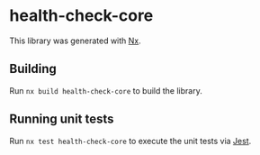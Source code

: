 # health-check-core

This library was generated with [Nx](https://nx.dev).

## Building

Run `nx build health-check-core` to build the library.

## Running unit tests

Run `nx test health-check-core` to execute the unit tests via [Jest](https://jestjs.io).
